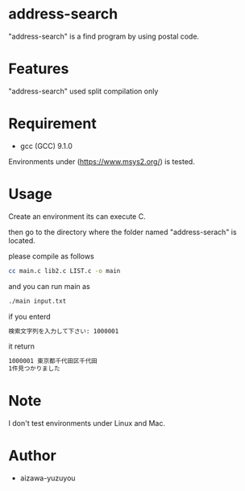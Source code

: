 # address-search
"address-search" is a find program by using postal code.

# Features
 "address-search" used split compilation only
# Requirement
 
* gcc (GCC) 9.1.0
 
Environments under (https://www.msys2.org/) is tested.


# Usage
 Create an environment its can execute C.
 
 then go to the directory where the folder named "address-serach" is located.
 
 please compile as follows
```bash
cc main.c lib2.c LIST.c -o main
```
and you can run main as
```bash
./main input.txt
``` 
if you enterd
```bash
検索文字列を入力して下さい: 1000001
``` 

it return 
```bash
1000001 東京都千代田区千代田
1件見つかりました
``` 
# Note
 
I don't test environments under Linux and Mac.
 
# Author
 
* aizawa-yuzuyou
